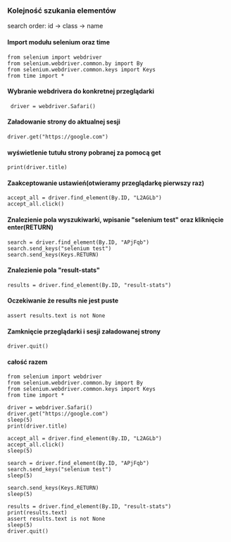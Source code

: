 ### Kolejność szukania elementów

search order: id -> class -> name


#### Import modułu selenium oraz time
```
from selenium import webdriver
from selenium.webdriver.common.by import By
from selenium.webdriver.common.keys import Keys
from time import *
```

#### Wybranie webdrivera do konkretnej przeglądarki
``` driver = webdriver.Safari()```

#### Załadowanie strony do aktualnej sesji

```driver.get("https://google.com")```

#### wyświetlenie tutułu strony pobranej za pomocą get

```print(driver.title)```

#### Zaakceptowanie ustawień(otwieramy przeglądarkę pierwszy raz)
```
accept_all = driver.find_element(By.ID, "L2AGLb")
accept_all.click()
```
#### Znalezienie pola wyszukiwarki, wpisanie "selenium test" oraz kliknięcie enter(RETURN)
```
search = driver.find_element(By.ID, "APjFqb")
search.send_keys("selenium test")
search.send_keys(Keys.RETURN)
```
#### Znalezienie pola "result-stats"
``` results = driver.find_element(By.ID, "result-stats") ```

#### Oczekiwanie że results nie jest puste
``` assert results.text is not None ```

#### Zamknięcie przeglądarki i sesji załadowanej strony
```driver.quit()```

#### całość razem

```commandline
from selenium import webdriver
from selenium.webdriver.common.by import By
from selenium.webdriver.common.keys import Keys
from time import *

driver = webdriver.Safari()
driver.get("https://google.com")
sleep(5)
print(driver.title)

accept_all = driver.find_element(By.ID, "L2AGLb")
accept_all.click()
sleep(5)

search = driver.find_element(By.ID, "APjFqb")
search.send_keys("selenium test")
sleep(5)

search.send_keys(Keys.RETURN)
sleep(5)

results = driver.find_element(By.ID, "result-stats")
print(results.text)
assert results.text is not None
sleep(5)
driver.quit()

```